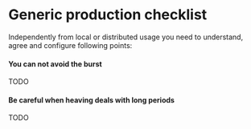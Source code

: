 # Generic production checklist
Independently from local or distributed usage you need to understand, agree and configure following points:

#### You can not avoid the burst
TODO

#### Be careful when heaving deals with long periods
TODO